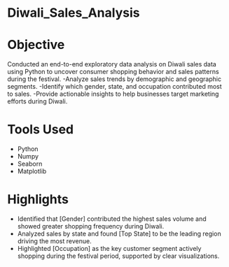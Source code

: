 # Diwali_Sales_Analysis

# Objective
Conducted an end-to-end exploratory data analysis on Diwali sales data using Python to uncover consumer shopping behavior and sales patterns during the festival.
-Analyze sales trends by demographic and geographic segments.
-Identify which gender, state, and occupation contributed most to sales.
-Provide actionable insights to help businesses target marketing efforts during Diwali.

# Tools Used
- Python
- Numpy
- Seaborn
- Matplotlib

# Highlights
- Identified that [Gender] contributed the highest sales volume and showed greater shopping frequency during Diwali.
- Analyzed sales by state and found [Top State] to be the leading region driving the most revenue.
- Highlighted [Occupation] as the key customer segment actively shopping during the festival period, supported by clear visualizations.
